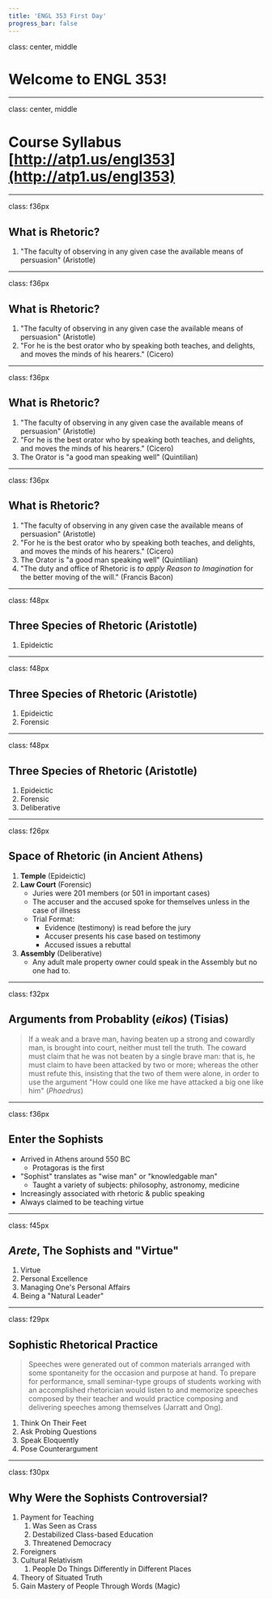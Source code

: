 ```yaml
---
title: 'ENGL 353 First Day'
progress_bar: false
---
```

class: center, middle
# Welcome to ENGL 353!
---
class: center, middle

# Course Syllabus <br> [http://atp1.us/engl353](http://atp1.us/engl353)
---
class: f36px
## What is Rhetoric?

1. "The faculty of observing in any given case the available means of persuasion" (Aristotle)
---
class: f36px
## What is Rhetoric?

1. "The faculty of observing in any given case the available means of persuasion" (Aristotle)
1. "For he is the best orator who by speaking both teaches, and delights, and moves the minds of his hearers." (Cicero)
---
class: f36px
## What is Rhetoric?

1. "The faculty of observing in any given case the available means of persuasion" (Aristotle)
1. "For he is the best orator who by speaking both teaches, and delights, and moves the minds of his hearers." (Cicero)
1. The Orator is "a good man speaking well" (Quintilian)
---
class: f36px
## What is Rhetoric?

1. "The faculty of observing in any given case the available means of persuasion" (Aristotle)
1. "For he is the best orator who by speaking both teaches, and delights, and moves the minds of his hearers." (Cicero)
1. The Orator is "a good man speaking well" (Quintilian)
1. "The duty and office of Rhetoric is *to apply Reason to Imagination* for the better moving of the will." (Francis Bacon)

---
class: f48px

## Three Species of Rhetoric (Aristotle)

1. Epideictic
---
class: f48px

## Three Species of Rhetoric (Aristotle)

1. Epideictic
1. Forensic
---
class: f48px

## Three Species of Rhetoric (Aristotle)

1. Epideictic
1. Forensic
1. Deliberative

---
class: f26px

## Space of Rhetoric (in Ancient Athens)

1. **Temple** (Epideictic)
1. **Law Court** (Forensic)
	* Juries were 201 members (or 501 in important cases)
	* The accuser and the accused spoke for themselves unless in the case of illness
	* Trial Format:
		* Evidence (testimony) is read before the jury
		* Accuser presents his case based on testimony
		* Accused issues a rebuttal
1. **Assembly** (Deliberative)
	* Any adult male property owner could speak in the Assembly but no one had to.
---
class: f32px

## Arguments from Probablity (*eikos*) (Tisias)

> If a weak and a brave man, having beaten up a strong and cowardly man, is brought into court, neither must tell the truth. The coward must claim that he was not beaten by a single brave man: that is, he must claim to have been attacked by two or more; whereas the other must refute this, insisting that the two of them were alone, in order to use the argument "How could one like me have attacked a big one like him" (*Phaedrus*)
---
class: f36px
## Enter the Sophists

* Arrived in Athens around 550 BC
	* Protagoras is the first
* "Sophist" translates as "wise man" or "knowledgable man"
	* Taught a variety of subjects: philosophy, astronomy, medicine
* Increasingly associated with rhetoric & public speaking
* Always claimed to be teaching virtue
---
class: f45px

## *Arete*, The Sophists and "Virtue"

1. Virtue
1. Personal Excellence
1. Managing One's Personal Affairs
1. Being a "Natural Leader"
---
class: f29px
## Sophistic Rhetorical Practice

> Speeches were generated out of common materials arranged with some spontaneity for the occasion and purpose at hand. To prepare for performance, small seminar-type groups of students working with an accomplished rhetorician would listen to and memorize speeches composed by their teacher and would practice composing and delivering speeches among themselves (Jarratt and Ong).

1. Think On Their Feet
1. Ask Probing Questions
1. Speak Eloquently
1. Pose Counterargument
---
class: f30px

## Why Were the Sophists Controversial?

1. Payment for Teaching
	1. Was Seen as Crass
	1. Destabilized Class-based Education
	1. Threatened Democracy
1. Foreigners
1. Cultural Relativism
	1. People Do Things Differently in Different Places
1. Theory of Situated Truth
1. Gain Mastery of People Through Words (Magic)
